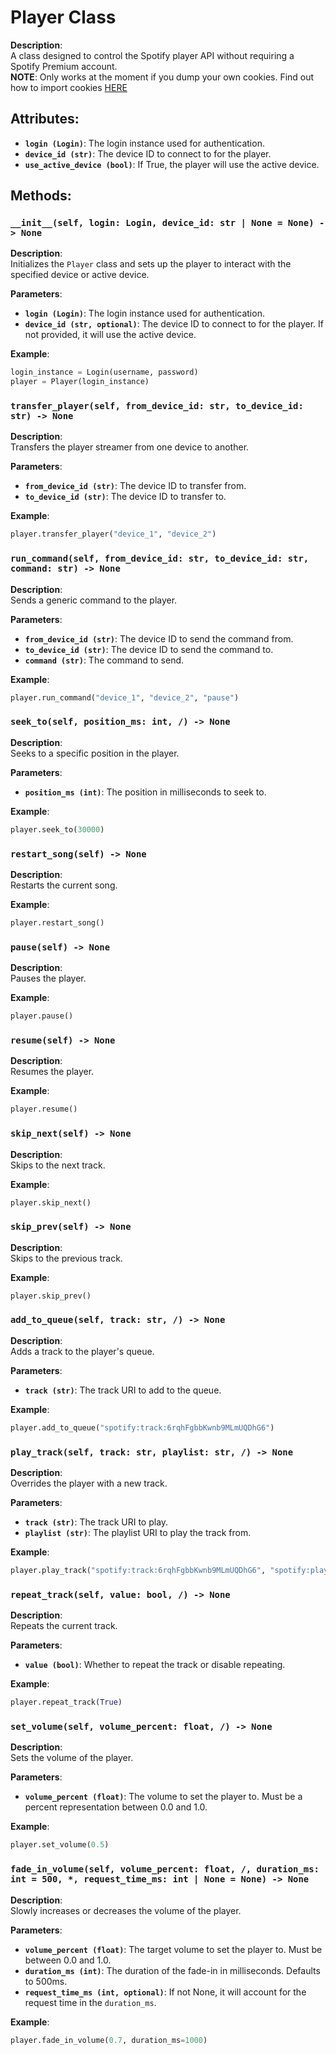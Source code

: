 # Player Class

**Description**:  
A class designed to control the Spotify player API without requiring a Spotify Premium account.\
**NOTE**: Only works at the moment if you dump your own cookies. Find out how to import cookies [HERE](../README.md/#import-cookies)

## Attributes:
- **`login (Login)`**: The login instance used for authentication.
- **`device_id (str)`**: The device ID to connect to for the player.
- **`use_active_device (bool)`**: If True, the player will use the active device.

## Methods:

### `__init__(self, login: Login, device_id: str | None = None) -> None`

**Description**:  
Initializes the `Player` class and sets up the player to interact with the specified device or active device.

**Parameters**:
- **`login (Login)`**: The login instance used for authentication.
- **`device_id (str, optional)`**: The device ID to connect to for the player. If not provided, it will use the active device.

**Example**:
```python
login_instance = Login(username, password)
player = Player(login_instance)
```

### `transfer_player(self, from_device_id: str, to_device_id: str) -> None`

**Description**:  
Transfers the player streamer from one device to another.

**Parameters**:
- **`from_device_id (str)`**: The device ID to transfer from.
- **`to_device_id (str)`**: The device ID to transfer to.

**Example**:
```python
player.transfer_player("device_1", "device_2")
```

### `run_command(self, from_device_id: str, to_device_id: str, command: str) -> None`

**Description**:  
Sends a generic command to the player.

**Parameters**:
- **`from_device_id (str)`**: The device ID to send the command from.
- **`to_device_id (str)`**: The device ID to send the command to.
- **`command (str)`**: The command to send.

**Example**:
```python
player.run_command("device_1", "device_2", "pause")
```

### `seek_to(self, position_ms: int, /) -> None`

**Description**:  
Seeks to a specific position in the player.

**Parameters**:
- **`position_ms (int)`**: The position in milliseconds to seek to.

**Example**:
```python
player.seek_to(30000)
```

### `restart_song(self) -> None`

**Description**:  
Restarts the current song.

**Example**:
```python
player.restart_song()
```

### `pause(self) -> None`

**Description**:  
Pauses the player.

**Example**:
```python
player.pause()
```

### `resume(self) -> None`

**Description**:  
Resumes the player.

**Example**:
```python
player.resume()
```

### `skip_next(self) -> None`

**Description**:  
Skips to the next track.

**Example**:
```python
player.skip_next()
```

### `skip_prev(self) -> None`

**Description**:  
Skips to the previous track.

**Example**:
```python
player.skip_prev()
```

### `add_to_queue(self, track: str, /) -> None`

**Description**:  
Adds a track to the player's queue.

**Parameters**:
- **`track (str)`**: The track URI to add to the queue.

**Example**:
```python
player.add_to_queue("spotify:track:6rqhFgbbKwnb9MLmUQDhG6")
```

### `play_track(self, track: str, playlist: str, /) -> None`

**Description**:  
Overrides the player with a new track.

**Parameters**:
- **`track (str)`**: The track URI to play.
- **`playlist (str)`**: The playlist URI to play the track from.

**Example**:
```python
player.play_track("spotify:track:6rqhFgbbKwnb9MLmUQDhG6", "spotify:playlist:37i9dQZF1DXcBWIGoYBM5M")
```

### `repeat_track(self, value: bool, /) -> None`

**Description**:  
Repeats the current track.

**Parameters**:
- **`value (bool)`**: Whether to repeat the track or disable repeating.

**Example**:
```python
player.repeat_track(True)
```

### `set_volume(self, volume_percent: float, /) -> None`

**Description**:  
Sets the volume of the player.

**Parameters**:
- **`volume_percent (float)`**: The volume to set the player to. Must be a percent representation between 0.0 and 1.0.

**Example**:
```python
player.set_volume(0.5)
```

### `fade_in_volume(self, volume_percent: float, /, duration_ms: int = 500, *, request_time_ms: int | None = None) -> None`

**Description**:  
Slowly increases or decreases the volume of the player.

**Parameters**:
- **`volume_percent (float)`**: The target volume to set the player to. Must be between 0.0 and 1.0.
- **`duration_ms (int)`**: The duration of the fade-in in milliseconds. Defaults to 500ms.
- **`request_time_ms (int, optional)`**: If not None, it will account for the request time in the `duration_ms`.

**Example**:
```python
player.fade_in_volume(0.7, duration_ms=1000)
```
